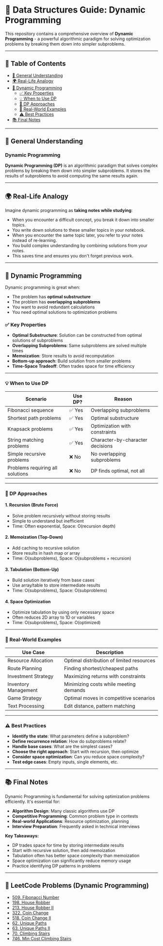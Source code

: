 # 🚀 Data Structures Guide: Dynamic Programming

This repository contains a comprehensive overview of **Dynamic Programming** - a powerful algorithmic paradigm for solving optimization problems by breaking them down into simpler subproblems.

---

## 📑 Table of Contents

- [🧠 General Understanding](#-general-understanding)
- [🌍 Real-Life Analogy](#-real-life-analogy)
- [📘 Dynamic Programming](#-dynamic-programming)
  - [✅ Key Properties](#key-properties)
  - [💡 When to Use DP](#-when-to-use-dp)
  - [🔄 DP Approaches](#-dp-approaches)
  - [🧪 Real-World Examples](#-real-world-examples)
  - [⚠️ Best Practices](#-best-practices)
- [📚 Final Notes](#-final-notes)

---

## 🧠 General Understanding

### Dynamic Programming

**Dynamic Programming (DP)** is an algorithmic paradigm that solves complex problems by breaking them down into simpler subproblems. It stores the results of subproblems to avoid computing the same results again.

---

## 🌍 Real-Life Analogy

Imagine dynamic programming as **taking notes while studying**:

- When you encounter a difficult concept, you break it down into smaller topics.
- You write down solutions to these smaller topics in your notebook.
- When you encounter the same topic later, you refer to your notes instead of re-learning.
- You build complex understanding by combining solutions from your notes.
- This saves time and ensures you don't forget previous work.

---

## 📘 Dynamic Programming

Dynamic programming is great when:
- The problem has **optimal substructure**
- The problem has **overlapping subproblems**
- You want to avoid redundant calculations
- You need optimal solutions to optimization problems

### ✅ Key Properties

- **Optimal Substructure**: Solution can be constructed from optimal solutions of subproblems
- **Overlapping Subproblems**: Same subproblems are solved multiple times
- **Memoization**: Store results to avoid recomputation
- **Bottom-up approach**: Build solution from smaller problems
- **Time-Space Tradeoff**: Often trades space for time efficiency

---

### 💡 When to Use DP

| Scenario                                   | Use DP? | Reason                          |
|-------------------------------------------|-----------|----------------------------------|
| Fibonacci sequence                        | ✅ Yes     | Overlapping subproblems         |
| Shortest path problems                    | ✅ Yes     | Optimal substructure            |
| Knapsack problems                         | ✅ Yes     | Optimization with constraints   |
| String matching problems                  | ✅ Yes     | Character-by-character decisions|
| Simple recursive problems                 | ❌ No      | No overlapping subproblems      |
| Problems requiring all solutions          | ❌ No      | DP finds optimal, not all       |

---

### 🔄 DP Approaches

#### 1. **Recursion (Brute Force)**
- Solve problem recursively without storing results
- Simple to understand but inefficient
- Time: Often exponential, Space: O(recursion depth)

#### 2. **Memoization (Top-Down)**
- Add caching to recursive solution
- Store results in hash map or array
- Time: O(subproblems), Space: O(subproblems + recursion)

#### 3. **Tabulation (Bottom-Up)**
- Build solution iteratively from base cases
- Use array/table to store intermediate results
- Time: O(subproblems), Space: O(subproblems)

#### 4. **Space Optimization**
- Optimize tabulation by using only necessary space
- Often reduces 2D array to 1D or variables
- Time: O(subproblems), Space: O(optimized)

---

### 🧪 Real-World Examples

| Use Case            | Description                                           |
|---------------------|-------------------------------------------------------|
| Resource Allocation | Optimal distribution of limited resources             |
| Route Planning      | Finding shortest/cheapest paths                       |
| Investment Strategy | Maximizing returns with constraints                   |
| Inventory Management| Minimizing costs while meeting demands               |
| Game Strategy       | Optimal moves in competitive scenarios                |
| Text Processing     | Edit distance, pattern matching                       |

---

### ⚠️ Best Practices

- **Identify the state**: What parameters define a subproblem?
- **Define recurrence relation**: How do subproblems relate?
- **Handle base cases**: What are the simplest cases?
- **Choose the right approach**: Start with recursion, then optimize
- **Consider space optimization**: Can you reduce space complexity?
- **Test edge cases**: Empty inputs, single elements, etc.

---

## 📚 Final Notes

Dynamic Programming is fundamental for solving optimization problems efficiently. It's essential for:

- **Algorithm Design**: Many classic algorithms use DP
- **Competitive Programming**: Common problem type in contests
- **Real-world Applications**: Resource optimization, planning
- **Interview Preparation**: Frequently asked in technical interviews

**Key Takeaways:**
- DP trades space for time by storing intermediate results
- Start with recursive solution, then add memoization
- Tabulation often has better space complexity than memoization
- Space optimization can significantly reduce memory usage
- Practice identifying DP patterns in problems

---

## 📝 LeetCode Problems (Dynamic Programming)

- [509. Fibonacci Number](./509.%20Fibonacci%20Number/)
- [198. House Robber](./198.%20House%20Robber/)
- [213. House Robber II](./213.%20House%20Robber%20II/)
- [322. Coin Change](./322.%20Coin%20Change/)
- [518. Coin Change II](./518.%20Coin%20Change%20II/)
- [62. Unique Paths](./62.%20Unique%20Paths/)
- [63. Unique Paths II](./63.%20Unique%20Paths%20II/)
- [70. Climbing Stairs](./70.%20Climbing%20Stairs/)
- [746. Min Cost Climbing Stairs](./746.%20Min%20Cost%20Climbing%20Stairs/)
